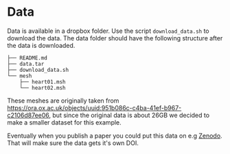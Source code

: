 # Data

Data is available in a dropbox folder. Use the script `download_data.sh` to download the data. The data folder should have the following structure after the data is downloaded.
```
├── README.md
├── data.tar
├── download_data.sh
└── mesh
    ├── heart01.msh
    └── heart02.msh
```
These meshes are originally taken from <https://ora.ox.ac.uk/objects/uuid:951b086c-c4ba-41ef-b967-c2106d87ee06>, but since the original data is about 26GB we decided to make a smaller dataset for this example.

Eventually when you publish a paper you could put this data on e.g [Zenodo](https://zenodo.org). That will make sure the data gets it's own DOI.
